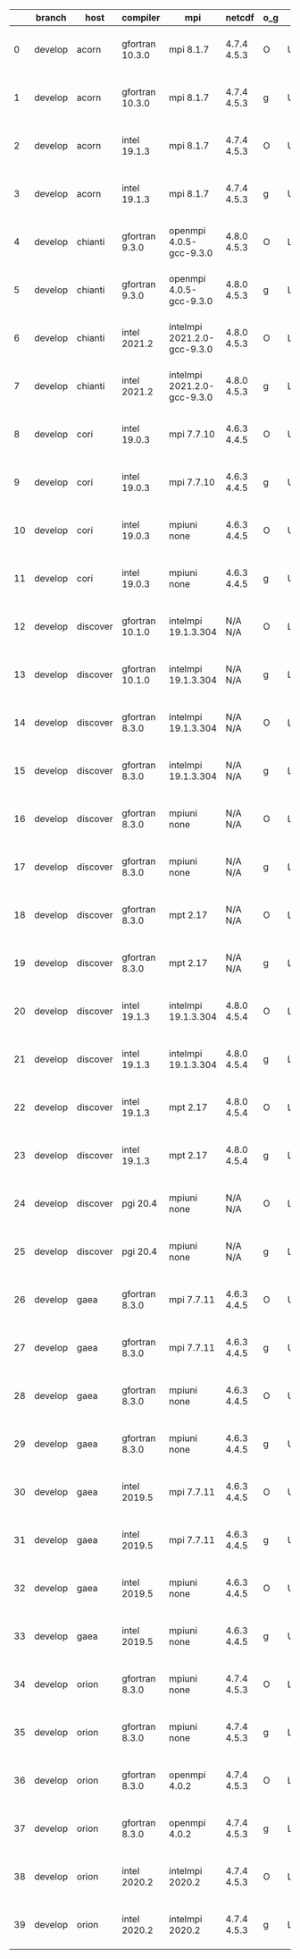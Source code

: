 |    | branch   | host     | compiler        | mpi                         | netcdf      | o_g   | os     | build   |   u_pass |   u_fail |   s_pass |   s_fail |   e_pass |   e_fail |   nuopc_pass |   nuopc_fail | artifacts_hash                                                                                                                                                        | modified                  |
|----|----------|----------|-----------------|-----------------------------|-------------|-------|--------|---------|----------|----------|----------|----------|----------|----------|--------------|--------------|-----------------------------------------------------------------------------------------------------------------------------------------------------------------------|---------------------------|
|  0 | develop  | acorn    | gfortran 10.3.0 | mpi 8.1.7                   | 4.7.4 4.5.3 | O     | Unicos | pass    |    13647 |        0 |       49 |        0 |       80 |        0 |           50 |            0 | [artifacts](https://github.com/esmf-org/esmf-test-artifacts/tree/ac24acf738ac8e25ffa665b6b1e8419c573d43f6/develop/acorn/gfortran/10.3.0/O/mpi/8.1.7)                  | 2022-03-28 01:51:27 +0000 |
|  1 | develop  | acorn    | gfortran 10.3.0 | mpi 8.1.7                   | 4.7.4 4.5.3 | g     | Unicos | pass    |    13647 |        0 |       49 |        0 |       80 |        0 |           50 |            0 | [artifacts](https://github.com/esmf-org/esmf-test-artifacts/tree/98121a6a3a9c9a6231505efc6c53da6d5ec3481a/develop/acorn/gfortran/10.3.0/g/mpi/8.1.7)                  | 2022-03-28 01:57:43 +0000 |
|  2 | develop  | acorn    | intel 19.1.3    | mpi 8.1.7                   | 4.7.4 4.5.3 | O     | Unicos | pass    |    13647 |        0 |       49 |        0 |       80 |        0 |           50 |            0 | [artifacts](https://github.com/esmf-org/esmf-test-artifacts/tree/7091397e5ee1cefaf0b19309cd3239cf098ed4d5/develop/acorn/intel/19.1.3/O/mpi/8.1.7)                     | 2022-03-28 01:54:25 +0000 |
|  3 | develop  | acorn    | intel 19.1.3    | mpi 8.1.7                   | 4.7.4 4.5.3 | g     | Unicos | pass    |    13647 |        0 |       49 |        0 |       80 |        0 |           50 |            0 | [artifacts](https://github.com/esmf-org/esmf-test-artifacts/tree/49bbcae55d91a3d2deec915c425a3daf1af769e9/develop/acorn/intel/19.1.3/g/mpi/8.1.7)                     | 2022-03-28 01:54:02 +0000 |
|  4 | develop  | chianti  | gfortran 9.3.0  | openmpi 4.0.5-gcc-9.3.0     | 4.8.0 4.5.3 | O     | Linux  | pass    |    13647 |        0 |       49 |        0 |       80 |        0 |           50 |            0 | [artifacts](https://github.com/esmf-org/esmf-test-artifacts/tree/d448780b88231bb7e8d2bdb30c1e0e8388bdb263/develop/chianti/gfortran/9.3.0/O/openmpi/4.0.5-gcc-9.3.0)   | 2022-03-28 01:54:51 -0400 |
|  5 | develop  | chianti  | gfortran 9.3.0  | openmpi 4.0.5-gcc-9.3.0     | 4.8.0 4.5.3 | g     | Linux  | pass    |    13647 |        0 |       49 |        0 |       80 |        0 |           50 |            0 | [artifacts](https://github.com/esmf-org/esmf-test-artifacts/tree/1da1dbea4911395794742a258c583d7ad746ce3f/develop/chianti/gfortran/9.3.0/g/openmpi/4.0.5-gcc-9.3.0)   | 2022-03-28 02:52:59 -0400 |
|  6 | develop  | chianti  | intel 2021.2    | intelmpi 2021.2.0-gcc-9.3.0 | 4.8.0 4.5.3 | O     | Linux  | pass    |    13647 |        0 |       49 |        0 |       80 |        0 |           50 |            0 | [artifacts](https://github.com/esmf-org/esmf-test-artifacts/tree/e3d5539e5141cbc04282a7b1699a1f6fed36c404/develop/chianti/intel/2021.2/O/intelmpi/2021.2.0-gcc-9.3.0) | 2022-03-28 02:26:33 -0400 |
|  7 | develop  | chianti  | intel 2021.2    | intelmpi 2021.2.0-gcc-9.3.0 | 4.8.0 4.5.3 | g     | Linux  | pass    |    13647 |        0 |       49 |        0 |       80 |        0 |           50 |            0 | [artifacts](https://github.com/esmf-org/esmf-test-artifacts/tree/80dd97940ab9cf3279b024e25fab492256efa544/develop/chianti/intel/2021.2/g/intelmpi/2021.2.0-gcc-9.3.0) | 2022-03-27 03:21:48 -0400 |
|  8 | develop  | cori     | intel 19.0.3    | mpi 7.7.10                  | 4.6.3 4.4.5 | O     | Unicos | pass    |    13647 |        0 |       49 |        0 |       80 |        0 |           50 |            0 | [artifacts](https://github.com/esmf-org/esmf-test-artifacts/tree/92a7a0649d21d051deecfecbd190596d82539a7c/develop/cori/intel/19.0.3/O/mpi/7.7.10)                     | 2022-03-27 07:50:19 -0700 |
|  9 | develop  | cori     | intel 19.0.3    | mpi 7.7.10                  | 4.6.3 4.4.5 | g     | Unicos | pass    |    13647 |        0 |       49 |        0 |       80 |        0 |           50 |            0 | [artifacts](https://github.com/esmf-org/esmf-test-artifacts/tree/fdb88368b72ce3dc6542374f8cf5fe27d6d915b9/develop/cori/intel/19.0.3/g/mpi/7.7.10)                     | 2022-03-27 07:52:23 -0700 |
| 10 | develop  | cori     | intel 19.0.3    | mpiuni none                 | 4.6.3 4.4.5 | O     | Unicos | pass    |    12121 |        0 |        8 |        0 |       43 |        0 |            0 |           50 | [artifacts](https://github.com/esmf-org/esmf-test-artifacts/tree/b1fa6e2f193c99ab7f95ca65fce34424ab2e911f/develop/cori/intel/19.0.3/O/mpiuni/none)                    | 2022-03-27 07:26:04 -0700 |
| 11 | develop  | cori     | intel 19.0.3    | mpiuni none                 | 4.6.3 4.4.5 | g     | Unicos | pass    |    12121 |        0 |        8 |        0 |       43 |        0 |            0 |           50 | [artifacts](https://github.com/esmf-org/esmf-test-artifacts/tree/5a883d99bbec82c6899ffc77e57188380ce92c34/develop/cori/intel/19.0.3/g/mpiuni/none)                    | 2022-03-27 07:30:39 -0700 |
| 12 | develop  | discover | gfortran 10.1.0 | intelmpi 19.1.3.304         | N/A N/A     | O     | Linux  | pass    |    13632 |       15 |       49 |        0 |       80 |        0 |           50 |            0 | [artifacts](https://github.com/esmf-org/esmf-test-artifacts/tree/324e3b47f4b482ae2296f68f15266641d03459cd/develop/discover/gfortran/10.1.0/O/intelmpi/19.1.3.304)     | 2022-03-28 01:37:15 -0400 |
| 13 | develop  | discover | gfortran 10.1.0 | intelmpi 19.1.3.304         | N/A N/A     | g     | Linux  | pass    |    13632 |       15 |       49 |        0 |       80 |        0 |           50 |            0 | [artifacts](https://github.com/esmf-org/esmf-test-artifacts/tree/b7dab0a484cd7bf30c4487d0b273f26ece8ac857/develop/discover/gfortran/10.1.0/g/intelmpi/19.1.3.304)     | 2022-03-28 01:47:17 -0400 |
| 14 | develop  | discover | gfortran 8.3.0  | intelmpi 19.1.3.304         | N/A N/A     | O     | Linux  | pass    |    13632 |       15 |       49 |        0 |       80 |        0 |           50 |            0 | [artifacts](https://github.com/esmf-org/esmf-test-artifacts/tree/3ff3cfe3db213fdb21fc9110fd96e1c2091d907a/develop/discover/gfortran/8.3.0/O/intelmpi/19.1.3.304)      | 2022-03-28 01:36:17 -0400 |
| 15 | develop  | discover | gfortran 8.3.0  | intelmpi 19.1.3.304         | N/A N/A     | g     | Linux  | pass    |    13632 |       15 |       49 |        0 |       80 |        0 |           50 |            0 | [artifacts](https://github.com/esmf-org/esmf-test-artifacts/tree/608c0554d6ef83716ff592ca3dace1e553fc8267/develop/discover/gfortran/8.3.0/g/intelmpi/19.1.3.304)      | 2022-03-28 01:46:08 -0400 |
| 16 | develop  | discover | gfortran 8.3.0  | mpiuni none                 | N/A N/A     | O     | Linux  | pass    |    12121 |        0 |        8 |        0 |       43 |        0 |            0 |           50 | [artifacts](https://github.com/esmf-org/esmf-test-artifacts/tree/0387e69fe35f601a37d5fed6548a98dc9cb1c4b5/develop/discover/gfortran/8.3.0/O/mpiuni/none)              | 2022-03-28 01:26:37 -0400 |
| 17 | develop  | discover | gfortran 8.3.0  | mpiuni none                 | N/A N/A     | g     | Linux  | pass    |    12121 |        0 |        8 |        0 |       43 |        0 |            0 |           50 | [artifacts](https://github.com/esmf-org/esmf-test-artifacts/tree/af03a0a58ee3ef15c612251050406a688ffc9fa8/develop/discover/gfortran/8.3.0/g/mpiuni/none)              | 2022-03-28 01:37:39 -0400 |
| 18 | develop  | discover | gfortran 8.3.0  | mpt 2.17                    | N/A N/A     | O     | Linux  | pass    |    13647 |        0 |       49 |        0 |       80 |        0 |           46 |            4 | [artifacts](https://github.com/esmf-org/esmf-test-artifacts/tree/aaf0d102df91634e6024a3dc728da5390476ca87/develop/discover/gfortran/8.3.0/O/mpt/2.17)                 | 2022-03-28 01:29:42 -0400 |
| 19 | develop  | discover | gfortran 8.3.0  | mpt 2.17                    | N/A N/A     | g     | Linux  | pass    |    13647 |        0 |       49 |        0 |       80 |        0 |           46 |            4 | [artifacts](https://github.com/esmf-org/esmf-test-artifacts/tree/41c4e6cd60283b21c2fe24034f440284d02b6452/develop/discover/gfortran/8.3.0/g/mpt/2.17)                 | 2022-03-28 01:38:21 -0400 |
| 20 | develop  | discover | intel 19.1.3    | intelmpi 19.1.3.304         | 4.8.0 4.5.4 | O     | Linux  | pass    |    13647 |        0 |       49 |        0 |       80 |        0 |           50 |            0 | [artifacts](https://github.com/esmf-org/esmf-test-artifacts/tree/9b9258a7bc75358beb13e66ce82fe4341ed00a02/develop/discover/intel/19.1.3/O/intelmpi/19.1.3.304)        | 2022-03-28 01:54:23 -0400 |
| 21 | develop  | discover | intel 19.1.3    | intelmpi 19.1.3.304         | 4.8.0 4.5.4 | g     | Linux  | pass    |    13647 |        0 |       49 |        0 |       80 |        0 |           50 |            0 | [artifacts](https://github.com/esmf-org/esmf-test-artifacts/tree/992bbfaacfcb235a38c4a9183058dbb1e3583588/develop/discover/intel/19.1.3/g/intelmpi/19.1.3.304)        | 2022-03-28 01:57:09 -0400 |
| 22 | develop  | discover | intel 19.1.3    | mpt 2.17                    | 4.8.0 4.5.4 | O     | Linux  | pass    |    13647 |        0 |       49 |        0 |       80 |        0 |            0 |           50 | [artifacts](https://github.com/esmf-org/esmf-test-artifacts/tree/d1234775cfa8ade7f5b28ed1ac4a0f3081601cd2/develop/discover/intel/19.1.3/O/mpt/2.17)                   | 2022-03-28 01:45:17 -0400 |
| 23 | develop  | discover | intel 19.1.3    | mpt 2.17                    | 4.8.0 4.5.4 | g     | Linux  | pass    |    13647 |        0 |       49 |        0 |       80 |        0 |            0 |           50 | [artifacts](https://github.com/esmf-org/esmf-test-artifacts/tree/fc8178b589981bfb7de942838a99b76e47097fd2/develop/discover/intel/19.1.3/g/mpt/2.17)                   | 2022-03-28 01:48:38 -0400 |
| 24 | develop  | discover | pgi 20.4        | mpiuni none                 | N/A N/A     | O     | Linux  | pass    |    11499 |      622 |        6 |        2 |       40 |        3 |            0 |           50 | [artifacts](https://github.com/esmf-org/esmf-test-artifacts/tree/174beeb56f915cf33eb21f496d03c3e94fffe36f/develop/discover/pgi/20.4/O/mpiuni/none)                    | 2022-03-28 02:47:03 -0400 |
| 25 | develop  | discover | pgi 20.4        | mpiuni none                 | N/A N/A     | g     | Linux  | pass    |    11499 |      622 |        4 |        4 |       40 |        3 |            0 |           50 | [artifacts](https://github.com/esmf-org/esmf-test-artifacts/tree/9a53e75359a6c06a1129845e668961197dd7c810/develop/discover/pgi/20.4/g/mpiuni/none)                    | 2022-03-27 03:22:54 -0400 |
| 26 | develop  | gaea     | gfortran 8.3.0  | mpi 7.7.11                  | 4.6.3 4.4.5 | O     | Unicos | pass    |    13646 |        1 |       49 |        0 |       80 |        0 |           47 |            3 | [artifacts](https://github.com/esmf-org/esmf-test-artifacts/tree/b31e1ac09b3d2e0c84f529b59e15c181f1772c2b/develop/gaea/gfortran/8.3.0/O/mpi/7.7.11)                   | 2022-03-28 01:50:36 -0400 |
| 27 | develop  | gaea     | gfortran 8.3.0  | mpi 7.7.11                  | 4.6.3 4.4.5 | g     | Unicos | pass    |    13646 |        1 |       49 |        0 |       80 |        0 |           47 |            3 | [artifacts](https://github.com/esmf-org/esmf-test-artifacts/tree/c85b44c6861dda33c47867131810184f164542e5/develop/gaea/gfortran/8.3.0/g/mpi/7.7.11)                   | 2022-03-28 02:06:02 -0400 |
| 28 | develop  | gaea     | gfortran 8.3.0  | mpiuni none                 | 4.6.3 4.4.5 | O     | Unicos | pass    |    12121 |        0 |        8 |        0 |       43 |        0 |            0 |           50 | [artifacts](https://github.com/esmf-org/esmf-test-artifacts/tree/73ff9c901c327dc6fa21492dfbf2cd0be1a98ea8/develop/gaea/gfortran/8.3.0/O/mpiuni/none)                  | 2022-03-28 01:24:55 -0400 |
| 29 | develop  | gaea     | gfortran 8.3.0  | mpiuni none                 | 4.6.3 4.4.5 | g     | Unicos | pass    |    12121 |        0 |        8 |        0 |       43 |        0 |            0 |           50 | [artifacts](https://github.com/esmf-org/esmf-test-artifacts/tree/1b9e28cceee350dcf3f8368de15190f70c5980e8/develop/gaea/gfortran/8.3.0/g/mpiuni/none)                  | 2022-03-28 01:53:09 -0400 |
| 30 | develop  | gaea     | intel 2019.5    | mpi 7.7.11                  | 4.6.3 4.4.5 | O     | Unicos | pass    |    13632 |       15 |       49 |        0 |       80 |        0 |           47 |            3 | [artifacts](https://github.com/esmf-org/esmf-test-artifacts/tree/cd75524da0c7eb32bbd873667750c78bd5e47b49/develop/gaea/intel/2019.5/O/mpi/7.7.11)                     | 2022-03-28 01:21:39 -0400 |
| 31 | develop  | gaea     | intel 2019.5    | mpi 7.7.11                  | 4.6.3 4.4.5 | g     | Unicos | pass    |    13632 |       15 |       49 |        0 |       80 |        0 |           47 |            3 | [artifacts](https://github.com/esmf-org/esmf-test-artifacts/tree/fd1c8a639324b131046c286d7602d3c80568161a/develop/gaea/intel/2019.5/g/mpi/7.7.11)                     | 2022-03-28 01:28:29 -0400 |
| 32 | develop  | gaea     | intel 2019.5    | mpiuni none                 | 4.6.3 4.4.5 | O     | Unicos | pass    |    12106 |       15 |        8 |        0 |       43 |        0 |            0 |           50 | [artifacts](https://github.com/esmf-org/esmf-test-artifacts/tree/5657859b1ea2f4dad33194eee4391c434269e459/develop/gaea/intel/2019.5/O/mpiuni/none)                    | 2022-03-28 01:19:46 -0400 |
| 33 | develop  | gaea     | intel 2019.5    | mpiuni none                 | 4.6.3 4.4.5 | g     | Unicos | pass    |    12106 |       15 |        8 |        0 |       43 |        0 |            0 |           50 | [artifacts](https://github.com/esmf-org/esmf-test-artifacts/tree/8f5ab029335b9ba721be024efef2b492c521ca9c/develop/gaea/intel/2019.5/g/mpiuni/none)                    | 2022-03-28 01:14:51 -0400 |
| 34 | develop  | orion    | gfortran 8.3.0  | mpiuni none                 | 4.7.4 4.5.3 | O     | Linux  | pass    |    12121 |        0 |        8 |        0 |       43 |        0 |            0 |           50 | [artifacts](https://github.com/esmf-org/esmf-test-artifacts/tree/c177b42c512aa24baed201c2695c0d6b6e3289f1/develop/orion/gfortran/8.3.0/O/mpiuni/none)                 | 2022-03-27 02:47:57 -0500 |
| 35 | develop  | orion    | gfortran 8.3.0  | mpiuni none                 | 4.7.4 4.5.3 | g     | Linux  | pass    |    12121 |        0 |        8 |        0 |       43 |        0 |            0 |           50 | [artifacts](https://github.com/esmf-org/esmf-test-artifacts/tree/90c04e52b614f9e54554ebed532d3db90d6464b3/develop/orion/gfortran/8.3.0/g/mpiuni/none)                 | 2022-03-27 02:57:23 -0500 |
| 36 | develop  | orion    | gfortran 8.3.0  | openmpi 4.0.2               | 4.7.4 4.5.3 | O     | Linux  | pass    |    13647 |        0 |       49 |        0 |       80 |        0 |           50 |            0 | [artifacts](https://github.com/esmf-org/esmf-test-artifacts/tree/cee19ea247bdb8f56464b7ebebc4abd1970fd411/develop/orion/gfortran/8.3.0/O/openmpi/4.0.2)               | 2022-03-27 02:58:12 -0500 |
| 37 | develop  | orion    | gfortran 8.3.0  | openmpi 4.0.2               | 4.7.4 4.5.3 | g     | Linux  | pass    |    13647 |        0 |       49 |        0 |       80 |        0 |           50 |            0 | [artifacts](https://github.com/esmf-org/esmf-test-artifacts/tree/52310064f79c6efa6d2540d47c4f038bde8dd6d9/develop/orion/gfortran/8.3.0/g/openmpi/4.0.2)               | 2022-03-27 03:21:34 -0500 |
| 38 | develop  | orion    | intel 2020.2    | intelmpi 2020.2             | 4.7.4 4.5.3 | O     | Linux  | pass    |    13647 |        0 |       49 |        0 |       80 |        0 |           50 |            0 | [artifacts](https://github.com/esmf-org/esmf-test-artifacts/tree/088addb965b409fc84122fd40cbd507f17a0bccf/develop/orion/intel/2020.2/O/intelmpi/2020.2)               | 2022-03-27 03:33:29 -0500 |
| 39 | develop  | orion    | intel 2020.2    | intelmpi 2020.2             | 4.7.4 4.5.3 | g     | Linux  | pass    |    13647 |        0 |       49 |        0 |       80 |        0 |           50 |            0 | [artifacts](https://github.com/esmf-org/esmf-test-artifacts/tree/a93c76443bab4020dea24136251223ce506d62c1/develop/orion/intel/2020.2/g/intelmpi/2020.2)               | 2022-03-27 03:29:53 -0500 |